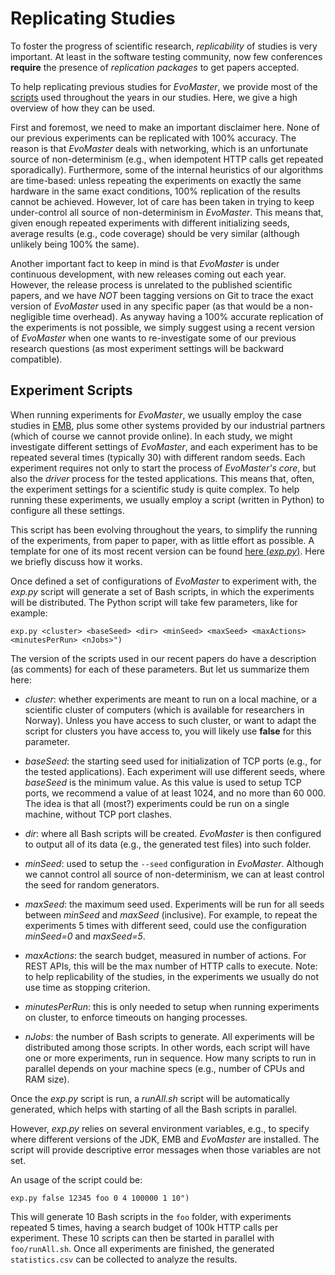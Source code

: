 # Replicating Studies

To foster the progress of scientific research, _replicability_ of studies is very important.
At least in the software testing community, now few conferences __require__ the presence of _replication packages_ to get papers accepted.

To help replicating previous studies for _EvoMaster_, we provide most of the [scripts](exp) used throughout the years in our studies.
Here, we give a high overview of how they can be used. 


First and foremost, we need to make an important disclaimer here.
None of our previous experiments can be replicated with 100% accuracy.
The reason is that _EvoMaster_ deals with networking, which is an unfortunate source of non-determinism (e.g., when idempotent HTTP calls get repeated sporadically).
Furthermore, some of the internal heuristics of our algorithms are time-based: unless repeating the experiments on exactly the same hardware in the same exact conditions, 100% replication of the results cannot be achieved.
However, lot of care has been taken in trying to keep under-control all source of non-determinism in _EvoMaster_.
This means that, given enough repeated experiments with different initializing seeds, average results (e.g., code coverage) should be very similar (although unlikely being 100% the same). 

Another important fact to keep in mind is that _EvoMaster_ is under continuous development, with new releases coming out each year.
However, the release process is unrelated to the published scientific papers, and we have _NOT_ been tagging versions on Git to trace the exact version of _EvoMaster_ used in any specific paper (as that would be a non-negligible time overhead).
As anyway having a 100% accurate replication of the experiments is not possible, we simply suggest  using a recent version of _EvoMaster_ when one wants to re-investigate some of our previous research questions (as most experiment settings will be backward compatible).


## Experiment Scripts

When running experiments for _EvoMaster_, we usually employ the case studies in 
[EMB](https://github.com/EMResearch/EMB), plus some other systems provided by our industrial partners (which of course we cannot provide online).
In each study, we might investigate different settings of _EvoMaster_, and each experiment has to be repeated several times (typically 30) with different random seeds.
Each experiment requires not only to start the process of _EvoMaster's core_, but also the _driver_ process for the tested applications. 
This means that, often, the experiment settings for a scientific study is quite complex.
To help running these experiments, we usually employ a script (written in Python) to configure all these settings.

This script has been evolving throughout the years, to simplify the running of the experiments, from paper to paper, with as little effort as possible. 
A template for one of its most recent version can be found [here (_exp.py_)](../scripts/exp.py).
Here we briefly discuss how it works. 

Once defined a set of configurations of _EvoMaster_ to experiment with, the _exp.py_ script will generate a set of Bash scripts, in which the experiments will be distributed.
The Python script will take few parameters, like for example:

```
exp.py <cluster> <baseSeed> <dir> <minSeed> <maxSeed> <maxActions> <minutesPerRun> <nJobs>")
```

The version of the scripts used in our recent papers do have a description (as comments) for each of these parameters.
But let us summarize them here:

* _cluster_: whether experiments are meant to run on a local machine, or a scientific cluster of computers (which is available for researchers in Norway). Unless you have access to such cluster, or want to adapt the script for clusters you have access to, you will likely use __false__ for this parameter.

* _baseSeed_: the starting seed used for initialization of TCP ports (e.g., for the tested applications). Each experiment will use different seeds, where _baseSeed_ is the minimum value. As this value is used to setup TCP ports, we recommend a value of at least 1024, and no more than 60 000. The idea is that all (most?) experiments could be run on a single machine, without TCP port clashes. 

* _dir_: where all Bash scripts will be created. _EvoMaster_ is then configured to output all of its data (e.g., the generated test files) into such folder. 

* _minSeed_: used to setup the `--seed` configuration in _EvoMaster_. Although we cannot control all source of non-determinism, we can at least control the seed for random generators.

* _maxSeed_: the maximum seed used. Experiments will be run for all seeds between _minSeed_ and _maxSeed_ (inclusive). For example, to repeat the experiments 5 times with different seed, could use the configuration _minSeed=0_ and _maxSeed=5_.

* _maxActions_: the search budget, measured in number of actions. For REST APIs, this will be the max number of HTTP calls to execute. Note: to help replicability of the studies, in the experiments we usually do not use time as stopping criterion.

* _minutesPerRun_: this is only needed to setup when running experiments on cluster, to enforce timeouts on hanging processes.

* _nJobs_: the number of Bash scripts to generate. All experiments will be distributed among those scripts. In other words, each script will have one or more experiments, run in sequence. How many scripts to run in parallel depends on your machine specs (e.g., number of CPUs and RAM size).

Once the _exp.py_ script is run, a _runAll.sh_ script will be automatically generated, which helps with starting of all the Bash scripts in parallel.  

However, _exp.py_ relies on several environment variables, e.g., to specify where different versions of the JDK, EMB and _EvoMaster_ are installed. 
The script will provide descriptive error messages when those variables are not set.


An usage of the script could be:

```
exp.py false 12345 foo 0 4 100000 1 10")
```

This will generate 10 Bash scripts in the `foo` folder, with experiments repeated 5 times, having a search budget of 100k HTTP calls per experiment.
These 10 scripts can then be started in parallel with `foo/runAll.sh`.
Once all experiments are finished, the generated `statistics.csv` can be collected to analyze the results. 
















